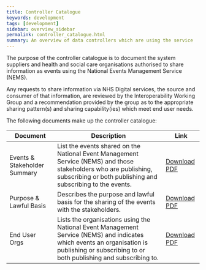```yaml
---
title: Controller Catalogue
keywords: development
tags: [development]
sidebar: overview_sidebar
permalink: controller_catalogue.html
summary: An overview of data controllers which are using the service
---
```


The purpose of the controller catalogue is to document the system suppliers and health and social care organisations authorised to share information as events using the National Events Management Service (NEMS).

Any requests to share information via NHS Digital services, the source and consumer of that information, are reviewed by the Interoperability Working Group and a recommendation provided by the group as to the appropriate sharing pattern(s) and sharing capability(ies) which meet end user needs.

The following documents make up the controller catalogue:

| Document | Description | Link |
| --- | --- | --- |
| Events & Stakeholder Summary | List the events shared on the National Event Management Service (NEMS) and those stakeholders who are publishing, subscribing or both publishing and subscribing to the events. | <a href="https://github.com/nhsconnect/Events-Management/raw/Downloads/Events%20%26%20Stakeholder%20Summary.pdf" >Download PDF</a> |
| Purpose & Lawful Basis | Describes the purpose and lawful basis for the sharing of the events with the stakeholders. | <a href="https://github.com/nhsconnect/Events-Management/raw/Downloads/Purpose%20%26%20Lawful%20Basis.pdf" >Download PDF</a> |
| End User Orgs | Lists the organisations using the National Event Management Service (NEMS) and indicates which events an organisation is publishing or subscribing to or both publishing and subscribing to. | <a href="https://github.com/nhsconnect/Events-Management/raw/Downloads/End%20User%20Orgs.pdf" >Download PDF</a> |

